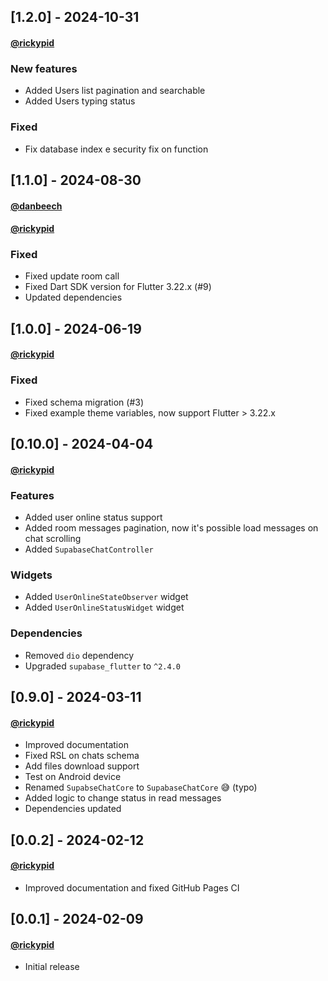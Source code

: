 ## [1.2.0] - 2024-10-31
#### [@rickypid](https://github.com/rickypid)

### New features

* Added Users list pagination and searchable
* Added Users typing status

### Fixed

* Fix database index e security fix on function
 
## [1.1.0] - 2024-08-30
#### [@danbeech](https://github.com/danbeech)
#### [@rickypid](https://github.com/rickypid)

### Fixed

* Fixed update room call
* Fixed Dart SDK version for Flutter 3.22.x (#9)
* Updated dependencies

## [1.0.0] - 2024-06-19
#### [@rickypid](https://github.com/rickypid)

### Fixed

* Fixed schema migration (#3)
* Fixed example theme variables, now support Flutter > 3.22.x

## [0.10.0] - 2024-04-04
#### [@rickypid](https://github.com/rickypid)

### Features

* Added user online status support
* Added room messages pagination, now it's possible load messages on chat scrolling
* Added `SupabaseChatController`

### Widgets

* Added `UserOnlineStateObserver` widget
* Added `UserOnlineStatusWidget` widget

### Dependencies

* Removed `dio` dependency
* Upgraded `supabase_flutter` to `^2.4.0`

## [0.9.0] - 2024-03-11
#### [@rickypid](https://github.com/rickypid)

* Improved documentation
* Fixed RSL on chats schema
* Add files download support
* Test on Android device
* Renamed `SupabseChatCore` to `SupabaseChatCore` 😅 (typo)
* Added logic to change status in read messages
* Dependencies updated

## [0.0.2] - 2024-02-12
#### [@rickypid](https://github.com/rickypid)

* Improved documentation and fixed GitHub Pages CI

## [0.0.1] - 2024-02-09
#### [@rickypid](https://github.com/rickypid)

* Initial release
